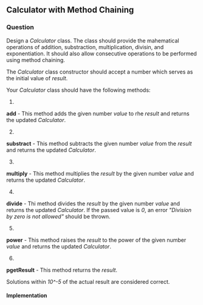 ## Calculator with Method Chaining

### Question

Design a *Calculator* class. The class should provide the mahematical operations of addition, substraction, multiplication, divisin, and exponentiation. It should also allow consecutive operations to be performed using method chaining.

The *Calculator* class constructor should accept a number which serves as the initial value of *result*.

Your *Calculator* class should have the following methods:

 1.

**add** -  This method adds the given number *value* to rhe *result* and returns the updated *Calculator*.

 2.

**substract** - This method subtracts the given number *value* from the *result* and returns the updated *Calculator*.

 3.

**multiply** - This method multiplies the *result* by the given number *value* and returns the updated *Calculator*.

 4.

**divide** - Thi method divides the *result* by the given number *value* and returns the updated *Calculator*. If the passed value is *0*, an error *"Division by zero is not allowed"* should be thrown.

 5. 

**power** - This method raises the *result* to the power of the given number *value* and returns the updated *Calculator*.

 6.

**pgetResult** - This method returns the *result*.

Solutions within *10^-5* of the actual result are considered correct.


#### Implementation
